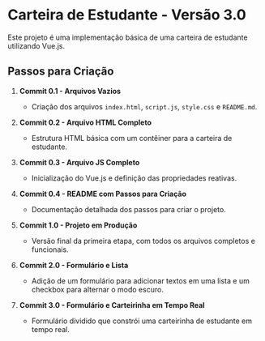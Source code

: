 # Carteira de Estudante - Versão 3.0

Este projeto é uma implementação básica de uma carteira de estudante utilizando Vue.js.

## Passos para Criação

1. **Commit 0.1 - Arquivos Vazios**  
   - Criação dos arquivos `index.html`, `script.js`, `style.css` e `README.md`.

2. **Commit 0.2 - Arquivo HTML Completo**  
   - Estrutura HTML básica com um contêiner para a carteira de estudante.

3. **Commit 0.3 - Arquivo JS Completo**  
   - Inicialização do Vue.js e definição das propriedades reativas.

4. **Commit 0.4 - README com Passos para Criação**  
   - Documentação detalhada dos passos para criar o projeto.

5. **Commit 1.0 - Projeto em Produção**  
   - Versão final da primeira etapa, com todos os arquivos completos e funcionais.

6. **Commit 2.0 - Formulário e Lista**  
   - Adição de um formulário para adicionar textos em uma lista e um checkbox para alternar o modo escuro.

7. **Commit 3.0 - Formulário e Carteirinha em Tempo Real**  
   - Formulário dividido que constrói uma carteirinha de estudante em tempo real.